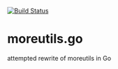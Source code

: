 [![Build Status](https://travis-ci.org/jmfgdev/moreutils.go.svg?branch=master)](https://travis-ci.org/jmfgdev/moreutils.go)

# moreutils.go

attempted rewrite of moreutils in Go
